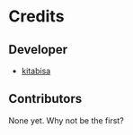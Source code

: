 # Credits

## Developer

-  [kitabisa](https://github.com/kitabisa)

## Contributors

None yet. Why not be the first?
